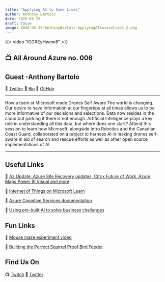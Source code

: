 ```yaml
---
title: "Applying AI to Save Lives"
author: Anthony Bartolo
date: 2020-06-29
draft: false
image: 2020-06-29–AnthonyBartolo-ApplyingAItosavelives_2.png
---
```


{{< video "lGGREyHwmn8" >}}

## 📺 All Around Azure no. 006

## Guest -Anthony Bartolo

🔗 [Twitter](https://twitter.com/wirelesslife)
🔗 [Bio](https://developer.microsoft.com/en-us/advocates/anthony-bartolo)
🔗 [GitHub](http://aka.ms/wirelesslife)

---

How a team at Microsoft made Drones Self Aware The world is changing. Our desire to have information at our fingertips at all times allows us to be more informative of our decisions and selections. Data now resides in the cloud but parking it there is not enough. Artificial Intelligence plays a key role in understanding all this data, but where does one start? Attend this session to learn how Microsoft, alongside Intro Robotics and the Canadian Coast Guard, collaborated on a project to harness AI in making drones self-aware in aid of search and rescue efforts as well as other open source implementations of AI.

---

## Useful Links

🔗 [Az Update: Azure Site Recovery updates, Citrix Future of Work, Azure Maps Power BI Visual and more](https://techcommunity.microsoft.com/t5/itops-talk-blog/az-update-azure-site-recovery-updates-citrix-future-of-work/ba-p/1526775?WT.mc_id=allaroundazure-video-abartolo)

🔗 [Internet of Things on Microsoft Learn](https://docs.microsoft.com/en-us/learn/browse/?products=azure&term=iot&terms=iot)

🔗 [Azure Cognitive Services documentation](https://docs.microsoft.com/en-us/azure/cognitive-services/?WT.mc_id=slides-docs-abartolo)

🔗 [Using pre-built AI to solve business challenges](https://docs.microsoft.com/en-us/users/msignite2019/collections/zmqa7j28r7kr??WT.mc_id=allaroundazure-video-abartolo)

## Fun Links

🔗 [Mouse maze experiment video](https://www.youtube.com/watch?v=UB_37encRCI)

🔗 [Building the Perfect Squirrel Proof Bird Feeder](https://www.youtube.com/watch?v=hFZFjoX2cGg)

## Find Us On

📺 [Twitch](https://www.twitch.tv/microsoftdeveloper)
🔗 [Twitter](https://twitter.com/fboucheros)
